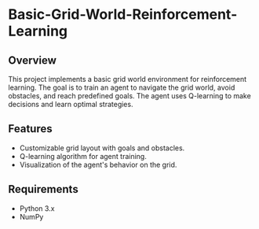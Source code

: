 # Basic-Grid-World-Reinforcement-Learning

## Overview

This project implements a basic grid world environment for reinforcement learning. The goal is to train an agent to navigate the grid world, avoid obstacles, and reach predefined goals. The agent uses Q-learning to make decisions and learn optimal strategies.

## Features

- Customizable grid layout with goals and obstacles.
- Q-learning algorithm for agent training.
- Visualization of the agent's behavior on the grid.

## Requirements

- Python 3.x
- NumPy

